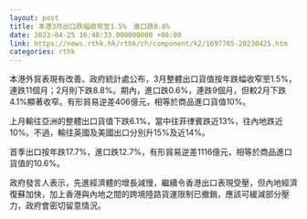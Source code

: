 ```yaml
---
layout: post
title: 本港3月出口跌幅收窄至1.5%　進口跌0.6%
date: 2023-04-25 16:48:33.000000000 +08:00
link: https://news.rthk.hk/rthk/ch/component/k2/1697785-20230425.htm
categories: rthk
---
```


本港外貿表現有改善。政府統計處公布，3月整體出口貨值按年跌幅收窄至1.5%，連跌11個月；2月則下跌8.8%。期內，進口跌0.6%，連跌9個月，但較2月下跌4.1%顯著收窄。有形貿易逆差406億元，相等於商品進口貨值10%。

上月輸往亞洲的整體出口貨值下跌6.1%，當中往菲律賓跌近13%，往內地跌近10%。不過，輸往英國及美國出口分別升15%及近14%。

首季出口按年跌17.7%，進口跌12.7%，有形貿易逆差1116億元，相等於商品進口貨值的10.6%。

政府發言人表示，先進經濟體的增長減慢，繼續令香港出口表現受壓，但內地經濟復蘇加快，加上香港與內地之間的跨境陸路貨運限制已撤銷，應該可緩減部分壓力，政府會密切留意情況。
